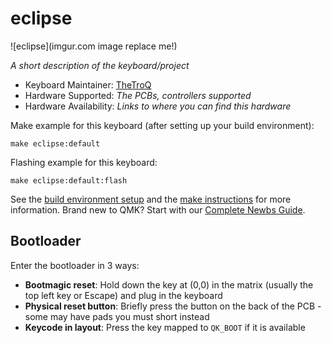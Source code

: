 # eclipse

![eclipse](imgur.com image replace me!)

*A short description of the keyboard/project*

* Keyboard Maintainer: [TheTroQ](https://github.com/TheTroQ)
* Hardware Supported: *The PCBs, controllers supported*
* Hardware Availability: *Links to where you can find this hardware*

Make example for this keyboard (after setting up your build environment):

    make eclipse:default

Flashing example for this keyboard:

    make eclipse:default:flash

See the [build environment setup](https://docs.qmk.fm/#/getting_started_build_tools) and the [make instructions](https://docs.qmk.fm/#/getting_started_make_guide) for more information. Brand new to QMK? Start with our [Complete Newbs Guide](https://docs.qmk.fm/#/newbs).

## Bootloader

Enter the bootloader in 3 ways:

* **Bootmagic reset**: Hold down the key at (0,0) in the matrix (usually the top left key or Escape) and plug in the keyboard
* **Physical reset button**: Briefly press the button on the back of the PCB - some may have pads you must short instead
* **Keycode in layout**: Press the key mapped to `QK_BOOT` if it is available
